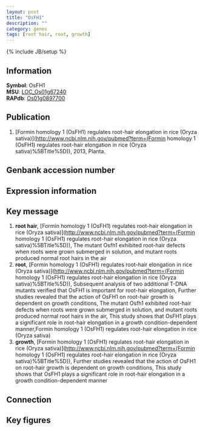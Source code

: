 ```yaml
---
layout: post
title: "OsFH1"
description: ""
category: genes
tags: [root hair, root, growth]
---
```

{% include JB/setup %}

## Information
__Symbol__: OsFH1  
__MSU__: [LOC_Os01g67240](http://rice.plantbiology.msu.edu/cgi-bin/ORF_infopage.cgi?orf=LOC_Os01g67240)  
__RAPdb__: [Os01g0897700](http://rapdb.dna.affrc.go.jp/viewer/gbrowse_details/irgsp1?name=Os01g0897700)  

## Publication
1. [Formin homology 1 (OsFH1) regulates root-hair elongation in rice (Oryza sativa)](http://www.ncbi.nlm.nih.gov/pubmed?term=(Formin homology 1 (OsFH1) regulates root-hair elongation in rice (Oryza sativa)%5BTitle%5D)), 2013, Planta.

## Genbank accession number

## Expression information

## Key message
1. __root hair__, [Formin homology 1 (OsFH1) regulates root-hair elongation in rice (Oryza sativa)](http://www.ncbi.nlm.nih.gov/pubmed?term=(Formin homology 1 (OsFH1) regulates root-hair elongation in rice (Oryza sativa)%5BTitle%5D)),  The mutant Osfh1 exhibited root-hair defects when roots were grown submerged in solution, and mutant roots produced normal root hairs in the air
2. __root__, [Formin homology 1 (OsFH1) regulates root-hair elongation in rice (Oryza sativa)](http://www.ncbi.nlm.nih.gov/pubmed?term=(Formin homology 1 (OsFH1) regulates root-hair elongation in rice (Oryza sativa)%5BTitle%5D)),  Subsequent analysis of two additional T-DNA mutants verified that OsFH1 is important for root-hair elongation, Further studies revealed that the action of OsFH1 on root-hair growth is dependent on growth conditions, The mutant Osfh1 exhibited root-hair defects when roots were grown submerged in solution, and mutant roots produced normal root hairs in the air, This study shows that OsFH1 plays a significant role in root-hair elongation in a growth condition-dependent manner,Formin homology 1 (OsFH1) regulates root-hair elongation in rice (Oryza sativa)
3. __growth__, [Formin homology 1 (OsFH1) regulates root-hair elongation in rice (Oryza sativa)](http://www.ncbi.nlm.nih.gov/pubmed?term=(Formin homology 1 (OsFH1) regulates root-hair elongation in rice (Oryza sativa)%5BTitle%5D)),  Further studies revealed that the action of OsFH1 on root-hair growth is dependent on growth conditions, This study shows that OsFH1 plays a significant role in root-hair elongation in a growth condition-dependent manner

## Connection

## Key figures


